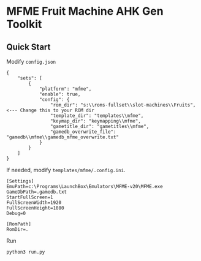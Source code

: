 # MFME Fruit Machine AHK Gen Toolkit

## Quick Start

Modify `config.json`

```
{
    "sets": [       
        {
            "platform": "mfme",
            "enable": true,
            "config": {
                "rom_dir": "s:\\roms-fullset\\slot-machines\\Fruits",  <--- Change this to your ROM dir
                "template_dir": "templates\\mfme",
                "keymap_dir": "keymapping\\mfme",
                "gametitle_dir": "gametitles\\mfme",
                "gamedb_overwrite_file": "gamedb\\mfme\\gamedb_mfme_overwrite.txt"
            }
        }       
    ]
}
```

If needed, modify `templates/mfme/.config.ini`.
```
[Settings]
EmuPath=c:\Programs\LaunchBox\Emulators\MFME-v20\MFME.exe
GameDbPath=.gamedb.txt
StartFullScreen=1
FullScreenWidth=1920 
FullScreenHeight=1080 
Debug=0

[RomPath]
RomDir=.
```

Run
```
python3 run.py
```